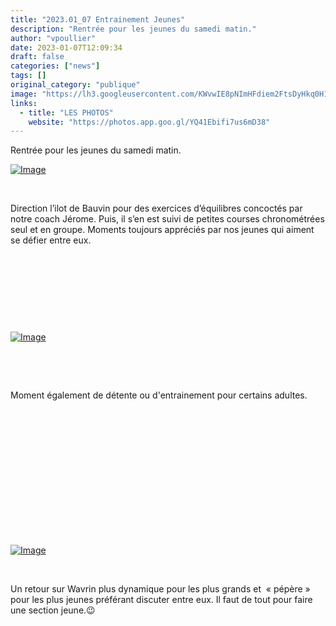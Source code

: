 ```yaml
---
title: "2023.01_07 Entrainement Jeunes"
description: "Rentrée pour les jeunes du samedi matin."
author: "vpoullier"
date: 2023-01-07T12:09:34
draft: false
categories: ["news"]
tags: []
original_category: "publique"
image: "https://lh3.googleusercontent.com/KWvwIE8pNImHFdiem2FtsDyHkq0H1ELL2NPKW3tdWobRdocrR4wqyeGQVA1xlYR1cmGGirp84G5adndwWqE7MTmBTMoJ-ojNXC5RgkgJS2qKaIR1i9JBIHdcKvu3tdmfnqpXNMMusctfV-oMwz_avvr59MYPbpN53x76idx0wub3Ks0Apjv449FwdsFIhlpwchq428cKPEk4tppE4LRkN4l5dWcCfk3j2x2V00x4q498ExL6fG8WD_ASudeZW1PjU3VXjlkN7luw42H4_ljYYpC_m43tjwgarNuK36JGM0SnqjpHCSJu4s1XijTE_MuroJYMjQoW7Vkg1DkDabBSFpZLsCMW8VOtTs-ce4sLMS6Bka3VOnL_KiSHd25wO3un62hLfiMp9h81ffBQYYjg0-FS8q9GYmNFuov44h72E4MMG9B_KF7YM6pTemYtFPojHcuT9ornomwfrerf-A8qxjlCPVcYK-JfFqZghpZ-sPddz-b44JLlZcDhWuR-o251jANtM_9TlVHphuvJ99qqjhhJn2MpeeSrUDgaBkaCPNKTaxvbfGumI2y_ctVHgM6zazOYPfavEbBbsv5VJDak6l8b4DJkOfzikMN0qfa4cz8Y-pl4fliB5DqEMgXLTasz4hibJfhH8X2Br019lpbz454Yf8aitN0QCa9xmySrJRPv5KMCw3h-fWy37jMgxCzvZumzU75mK4uyTFXEbrJV9AneDxghqkscB7DE7dL5UBPMdqtLp6lt6XEG05gRfhFUm5a0KosXVZQf2tkcVm4-VQVK-hOY44g45NaVfnqqtMk-sPnVJoadFuKiXyLd5ZUekKVycxCtjAXR5js7aW_yO6QLQJKH5OZYYzjxEQbQU1Mi801FiPj7VreYSSVd-g_DGRaXzSjq6G-DvkQaVhRrZ-S7FfD9uCOFlxuDSdaVw2X3qA=w920-h517-no?authuser=0"
links:
  - title: "LES PHOTOS"
    website: "https://photos.app.goo.gl/YQ41Ebifi7us6mD38"
---
```


Rentrée pour les jeunes du samedi matin.

<!--more-->

[![Image](https://lh3.googleusercontent.com/pw/AL9nZEW4CjD5aKfMZtX_fl7CN99yn1NInopuuPpO07mRNyU_qz585czJywfSkANw5KmwpNAC7ne6kEWnlh_JxDS-H-rsk_LdhJFm6lylLMpS5r12PF730PQPKYDtF5fxkOs11MyIgjMi7V6lYoND3geARBJrjQ=w920-h517-no?authuser=0)](https://lh3.googleusercontent.com/pw/AL9nZEW4CjD5aKfMZtX_fl7CN99yn1NInopuuPpO07mRNyU_qz585czJywfSkANw5KmwpNAC7ne6kEWnlh_JxDS-H-rsk_LdhJFm6lylLMpS5r12PF730PQPKYDtF5fxkOs11MyIgjMi7V6lYoND3geARBJrjQ=w920-h517-no?authuser=0)

&nbsp;

Direction l’ilot de Bauvin pour des exercices d’équilibres concoctés par notre coach Jérome. Puis, il s’en est suivi de petites courses chronométrées seul et en groupe. Moments toujours appréciés par nos jeunes qui aiment se défier entre eux. 

&nbsp;

&nbsp;

&nbsp;

&nbsp;

[![Image](https://lh3.googleusercontent.com/pw/AL9nZEW7XuxDIENu3LtI1_LBPHTcLho7PCZoA0zgdIzZM-d_E3JibNp9zDQ4_PHGvZWD33Ehw03NqNEJBtVY0_1ybVC_css9Bg4m7C5VP8A5iAg8Z2O2B_jr2r6On11Dm-qB2v6jOpEvzKwt4kwy2fnkDAtsaw=w920-h517-no?authuser=0)](https://lh3.googleusercontent.com/pw/AL9nZEW7XuxDIENu3LtI1_LBPHTcLho7PCZoA0zgdIzZM-d_E3JibNp9zDQ4_PHGvZWD33Ehw03NqNEJBtVY0_1ybVC_css9Bg4m7C5VP8A5iAg8Z2O2B_jr2r6On11Dm-qB2v6jOpEvzKwt4kwy2fnkDAtsaw=w920-h517-no?authuser=0)

&nbsp;

&nbsp;

Moment également de détente ou d'entrainement pour certains adultes.

&nbsp;

&nbsp;

&nbsp;

&nbsp;

&nbsp;

&nbsp;

&nbsp;

[![Image](https://lh3.googleusercontent.com/pw/AL9nZEVTuQp2FekxFjGTV8QR_rSa3Ou43zEwn4fDMxWQ-q9PvSOxzXdKr60m7jdA3KcNfbiAbFMetwBU3Z_Wnd9-NEf633gdPScdoeOVjyNkld9ZCBWZn2_v0UnMySLi47hzPVhN8nfb-Ird3xvXcHXsxDuxPw=w920-h517-no?authuser=0)](https://lh3.googleusercontent.com/pw/AL9nZEVTuQp2FekxFjGTV8QR_rSa3Ou43zEwn4fDMxWQ-q9PvSOxzXdKr60m7jdA3KcNfbiAbFMetwBU3Z_Wnd9-NEf633gdPScdoeOVjyNkld9ZCBWZn2_v0UnMySLi47hzPVhN8nfb-Ird3xvXcHXsxDuxPw=w920-h517-no?authuser=0)

&nbsp;

Un retour sur Wavrin plus dynamique pour les plus grands et &nbsp;«&nbsp;pépère&nbsp;» pour les plus jeunes préférant discuter entre eux. Il faut de tout pour faire une section jeune.😉